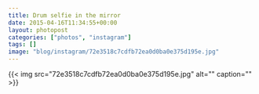 ```yaml
---
title: Drum selfie in the mirror
date: 2015-04-16T11:34:55+00:00
layout: photopost
categories: ["photos", "instagram"]
tags: []
image: "blog/instagram/72e3518c7cdfb72ea0d0ba0e375d195e.jpg"
---
```


{{< img src="72e3518c7cdfb72ea0d0ba0e375d195e.jpg" alt="" caption="" >}}



